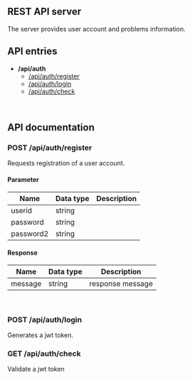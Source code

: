 
## REST API server
The server provides user account and problems information. 

## API entries
* **/api/auth**
  * [/api/auth/register](#POST-/api/auth/register)
  * [/api/auth/login](#POST-/api/auth/login) 
  * [/api/auth/check](#GET-/api/auth/check) 

<br>

## API documentation
### POST /api/auth/register
Requests registration of a user account.

#### Parameter 
| Name | Data type | Description | 
---|---|---
| userid | string | 
| password | string | 
| password2 | string | |

#### Response
| Name | Data type | Description | 
---|---|---
| message| string | response message| 
<br>

### POST /api/auth/login
Generates a jwt token.
<br>

### GET /api/auth/check
Validate a jwt token
